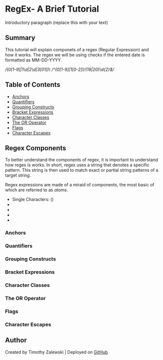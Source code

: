 # RegEx- A Brief Tutorial

Introductory paragraph (replace this with your text)

## Summary

This tutorial will explain componets of a regex (Regular Expression) and how it works. The regex we will be using checks if the entered date is formatted as MM-DD-YYYY.

<!-- Regex code snippet below (obtained from mVChr at https://stackoverflow.com/questions/5465375/javascript-date-regex-dd-mm-yyyy): -->

*/(0[1-9]|1\d|2\d|3[01])\ /^(0[1-9]|1[0-2])\/(19|20)\d{2}$/*

## Table of Contents

- [Anchors](#anchors)
- [Quantifiers](#quantifiers)
- [Grouping Constructs](#grouping-constructs)
- [Bracket Expressions](#bracket-expressions)
- [Character Classes](#character-classes)
- [The OR Operator](#the-or-operator)
- [Flags](#flags)
- [Character Escapes](#character-escapes)

## Regex Components

To better understand the components of regex, it is important to understand how regex is works. In short, regex uses a string that denotes a specific pattern. This string is then used to match exact or partial string patterns of a target string.

Regex expressions are made of a miraid of components, the most basic of which are referred to as *atoms*. 
<!-- Atoms obtained from https://www.cs.wcupa.edu/rkline/index/regular-expressions.html -->
<ul>
  <li> Single Characters: ()
  <li>
  <li>
  <li>
  <li>
</ul>

### Anchors

### Quantifiers

### Grouping Constructs

### Bracket Expressions

### Character Classes

### The OR Operator

### Flags

### Character Escapes

## Author
Created by Timothy Zalewski | Deployed on [GitHub](https://github.com/Tim-Zebra)